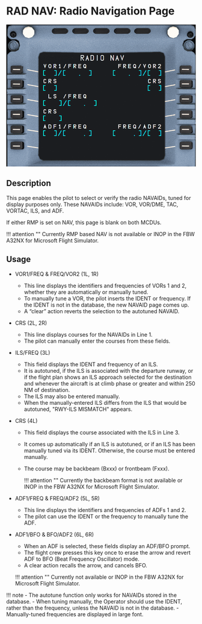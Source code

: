 # RAD NAV: Radio Navigation Page

<link rel="stylesheet" href="/stylesheets/admonition.css">
<link rel="stylesheet" href="/stylesheets/reported-issues.css">

![RAD NAV](../../assets/a32nx-briefing/mcdu/mcdu-rad-nav-page.png)

## Description

This page enables the pilot to select or verify the radio NAVAIDs, tuned for display purposes only.
These NAVAIDs include: VOR, VOR/DME, TAC, VORTAC, ILS, and ADF.

If either RMP is set on NAV, this page is blank on both MCDUs.

!!! attention ""
    Currently RMP based NAV is not available or INOP in the FBW A32NX for Microsoft Flight Simulator.

## Usage

- VOR1/FREQ & FREQ/VOR2 (1L, 1R)
    - This line displays the identifiers and frequencies of VORs 1 and 2, whether they are automatically or manually 
      tuned. 
    - To manually tune a VOR, the pilot inserts the IDENT or frequency. If the IDENT is not in the database, 
      the new NAVAID page comes up. 
    - A “clear” action reverts the selection to the autotuned NAVAID. 
     
- CRS (2L, 2R) 
    - This line displays courses for the NAVAIDs in Line 1. 
    - The pilot can manually enter the courses from these fields.


- ILS/FREQ (3L)
    - This field displays the IDENT and frequency of an ILS. 
    - It is autotuned, if the ILS is associated with the departure runway, or if the flight plan shows an ILS 
      approach selected for the destination and whenever the aircraft is at climb phase or greater and within 250 NM 
      of destination. 
    - The ILS may also be entered manually. 
    - When the manually-entered ILS differs from the ILS that would be autotuned, "RWY-ILS MISMATCH" appears.

- CRS (4L)
    - This field displays the course associated with the ILS in Line 3. 
    - It comes up automatically if an ILS is autotuned, or if an ILS has been manually tuned via its IDENT. 
      Otherwise, the course must be entered manually.
    - The course may be backbeam (Bxxx) or frontbeam (Fxxx).
  
        !!! attention ""
            Currently the backbeam format is not available or INOP in the FBW A32NX for Microsoft Flight Simulator.

- ADF1/FREQ & FREQ/ADF2 (5L, 5R)
    - This line displays the identifiers and frequencies of ADFs 1 and 2. 
    - The pilot can use the IDENT or the frequency to manually tune the ADF.

- ADF1/BFO & BFO/ADF2 (6L, 6R)
    - When an ADF is selected, these fields display an ADF/BFO prompt. 
    - The flight crew presses this key once to erase the arrow and revert ADF to BFO (Beat Frequency Oscillator) mode.
    - A clear action recalls the arrow, and cancels BFO.

    !!! attention ""
        Currently not available or INOP in the FBW A32NX for Microsoft Flight Simulator.

!!! note 
    - The autotune function only works for NAVAIDs stored in the database.
    - When tuning manually, the Operator should use the IDENT, rather than the frequency, unless the NAVAID is not 
      in the database.
    - Manually-tuned frequencies are displayed in large font.